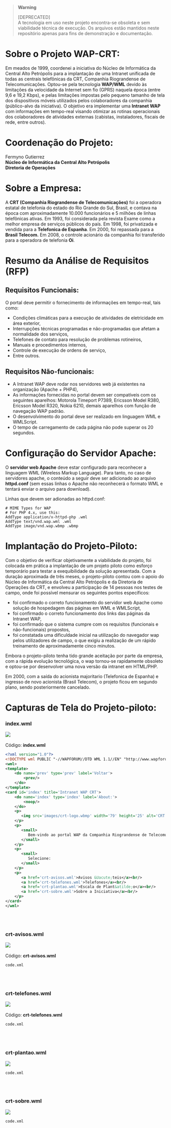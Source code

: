 > **Warning**
> 
> [DEPRECATED]  
> A tecnologia em uso neste projeto encontra-se obsoleta e sem viabilidade técnica de execução. Os arquivos estão mantidos neste repositório apenas para fins de demonstração e documentação. 


# Sobre o Projeto WAP-CRT:

Em meados de 1999, coordenei a iniciativa do Núcleo de Informática da Central Alto Petrópolis para a implantação de uma Intranet unificada de todas as centrais telefônicas da CRT, Companhia Riograndense de Telecomunicações.
Optou-se pela tecnologia **WAP/WML** devido às limitações da velocidade da Internet sem fio (GPRS) naquela época (entre 9,6 e 19,2 Kbps), e pelas limitações impostas pelo pequeno tamanho de tela dos dispositivos móveis utilizados pelos colaboradores da companhia (público-alvo da iniciativa).
O objetivo era implementar uma **Intranet WAP** com informações em tempo-real visando otimizar as rotinas operacionais dos colaboradores de atividades externas (cabistas, instaladores, fiscais de rede, entre outros). 


# Coordenação do Projeto:

Fermyno Gutierrez  
**Núcleo de Informática da Central Alto Petrópolis**  
**Diretoria de Operações**

# Sobre a Empresa:

A **CRT (Companhia Riograndense de Telecomunicações)** foi a operadora estatal de telefonia do estado do Rio Grande do Sul, Brasil, e contava na época com aproximadamente 10.000 funcionários e 5 milhões de linhas telefônicas ativas. 
Em 1993, foi considerada pela revista Exame como a melhor empresa de serviços públicos do país. 
Em 1998, foi privatizada e vendida para a **Telefonica de Espanha**. Em 2000, foi repassada para a **Brasil Telecom.** Em 2008, o controle acionário da companhia foi transferido para a operadora de telefonia **Oi**.

# Resumo da Análise de Requisitos (RFP)

## Requisitos Funcionais:

O portal deve permitir o fornecimento de informações em tempo-real, tais como:
- Condições climáticas para a execução de atividades de eletricidade em área exterior,
- Interrupções técnicas programadas e não-programadas que afetam a normalidade dos serviços,
- Telefones de contato para resolução de problemas rotineiros,
- Manuais e procedimentos internos,
- Controle de execução de ordens de serviço,
- Entre outros.

## Requisitos Não-funcionais:

- A Intranet WAP deve rodar nos servidores web já existentes na organização (Apache + PHP4),
- As informações fornecidas no portal devem ser compatíveis com os seguintes aparelhos: Motorola Timeport P7389, Ericsson Model R380, Ericsson Model R320, Nokia 6210, demais aparelhos com função de navegação WAP padrão.
- O desenvolvimento do portal deve ser realizado em linguagem WML e WMLScript.
- O tempo de carregamento de cada página não pode superar os 20 segundos.


# Configuração do Servidor Apache:

O **servidor web Apache** deve estar configurado para reconhecer a linguagem WML (Wireless Markup Language). Para tanto, no caso de servidores apache, o conteúdo a seguir deve ser adicionado ao arquivo **httpd.conf** (sem essas linhas o Apache não reconhecerá o formato WML e tentará enviar o arquivo para download).

Linhas que devem ser adionadas ao httpd.conf:

    # MIME Types for WAP
    # For PHP 4.x, use this:
    AddType application/x-httpd-php .wml
    AddType text/vnd.wap.wml .wml
    AddType image/vnd.wap.wbmp .wbmp 

    
# Implantação do Projeto-Piloto:

Com o objetivo de verificar objetivamente a viabilidade do projeto, foi colocada em prática a implantação de um projeto piloto como esforço temporário para testar a exequibilidade da solução apresentada.
Com a duração aproximada de três meses, o projeto-piloto contou com o apoio do Núcleo de Informática da Central Alto Petrópolis e da Diretoria de Operações da CRT, e envolveu a participação de 14 pessoas nos testes de campo, onde foi possível mensurar os seguintes pontos específicos:
- foi confirmado o correto funcionamento do servidor web Apache como solução de hospedagem das páginas em WML e WMLScript,
- foi confirmado o correto funcionamento dos links das páginas da Intranet WAP,
- foi confirmado que o sistema cumpre com os requisitos (funcionais e não-funcionais) propostos,
- foi constatada uma dificuldade inicial na utilização do navegador wap pelos utilizadores de campo, o que exigiu a realização de um rápido treinamento de aproximadamente cinco minutos. 

Embora o projeto-piloto tenha tido grande aceitação por parte da empresa, com a rápida evolução tecnológica, o wap tornou-se rapidamente obsoleto e optou-se por desenvolver uma nova versão da intranet em HTML/PHP.

Em 2000, com a saída do acionista majoritario (Telefonica de Espanha) e ingresso de novo acionista (Brasil Telecom), o projeto ficou em segundo plano, sendo posteriormente cancelado.
<br />

# Capturas de Tela do Projeto-piloto:

### index.wml
![](https://raw.githubusercontent.com/fermyno/wap-crt/main/screenshots/wap-crt-index.png)
<br />
<br />
Código: **index.wml**
```xml
<?xml version="1.0"?>
<!DOCTYPE wml PUBLIC "-//WAPFORUM//DTD WML 1.1//EN" "http://www.wapforum.org/DTD/wml_1.1.xml">
<wml>
<template>
	<do name='prev' type='prev' label='Voltar'>
		<prev/>
	</do>
</template>
<card id='index' title='Intranet WAP CRT'>
	<do name='index' type='index' label='About:'>
		<noop/>
	</do>
    <p>
       <img src='images/crt-logo.wbmp' width='79' height='25' alt='CRT'/>
    </p>
	<p>
	   <small>
          Bem-vindo ao portal WAP da Companhia Riograndense de Telecomunica&ccedil;&otilde;es.
       </small>
	</p>
	<p>
	   <small>
          Selecione:
       </small>
	</p>
    <p>
       <a href='crt-avisos.wml'>Avisos &Uacute;teis</a><br/>
       <a href='crt-telefones.wml'>Telefones</a><br/>
       <a href='crt-plantao.wml'>Escala de Plant&atilde;o</a><br/>
       <a href='crt-sobre.wml'>Sobre a Iniciativa</a><br/>
    </p>
</card>
</wml>
```
<br />
<br />

### crt-avisos.wml
![](https://raw.githubusercontent.com/fermyno/wap-crt/main/screenshots/wap-crt-avisos.png)
<br />
<br />
Código: **crt-avisos.wml**
```xml
code.xml
```
<br />
<br />

### crt-telefones.wml
![](https://raw.githubusercontent.com/fermyno/wap-crt/main/screenshots/wap-crt-telefones.png)
<br />
<br />
Código: **crt-telefones.wml**
```xml
code.xml
```
<br />
<br />

### crt-plantao.wml
![](https://raw.githubusercontent.com/fermyno/wap-crt/main/screenshots/wap-crt-plantao.png)
```xml
code.xml
```
<br />
<br />

### crt-sobre.wml
![](https://raw.githubusercontent.com/fermyno/wap-crt/main/screenshots/wap-crt-sobre.png)
```xml
code.xml
```
<br />

